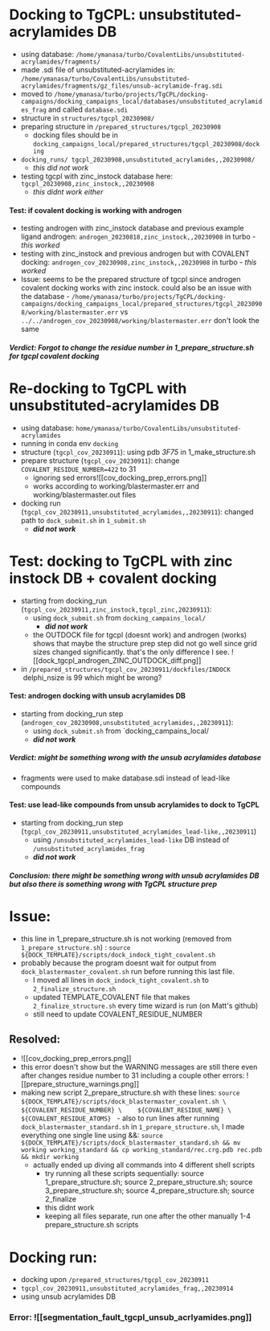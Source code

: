 # Docking to TgCPL: unsubstituted-acrylamides DB 
- using database: `/home/ymanasa/turbo/CovalentLibs/unsubstituted-acrylamides/fragments/`
- made .sdi file of unsubstituted-acrylamides in: `/home/ymanasa/turbo/CovalentLibs/unsubstituted-acrylamides/fragments/gz_files/unsub-acrylamide-frag.sdi`
- moved to `/home/ymanasa/turbo/projects/TgCPL/docking-campaigns/docking_campaigns_local/databases/unsubstituted_acrylamides_frag` and called `database.sdi`
- structure in `structures/tgcpl_20230908/`
- preparing structure in `/prepared_structures/tgcpl_20230908`
	- docking files should be in `docking_campaigns_local/prepared_structures/tgcpl_20230908/docking`
- `docking_runs/ tgcpl_20230908,unsubstituted_acrylamides,,20230908/` 
	- *this did not work*
- testing tgcpl with zinc_instock database here: `tgcpl_20230908,zinc_instock,,20230908`
	- *this didnt work either*
#### Test: if covalent docking is working with androgen 
- testing androgen with zinc_instock database and previous example ligand androgen: `androgen_20230818,zinc_instock,,20230908` in turbo
		- *this worked*
- testing with zinc_instock and previous androgen but with COVALENT docking: `androgen_cov_20230908,zinc_instock,,20230908` in turbo 
		- *this worked*
- Issue: seems to be the prepared structure of tgcpl since androgen covalent docking works with zinc instock. could also be an issue with the database 
		- `/home/ymanasa/turbo/projects/TgCPL/docking-campaigns/docking_campaigns_local/prepared_structures/tgcpl_20230908/working/blastermaster.err` vs `../../androgen_cov_20230908/working/blastermaster.err` don't look the same
##### Verdict: ***Forgot to change the residue number in 1_prepare_structure.sh for tgcpl covalent docking***
# Re-docking to TgCPL with unsubstituted-acrylamides DB 
- using database: `home/ymanasa/turbo/CovalentLibs/unsubstituted-acrylamides`
- running in conda env `docking`
- structure (`tgcpl_cov_20230911`): using pdb *3F75* in 1_make_structure.sh
- prepare structure (`tgcpl_cov_20230911`): change `COVALENT_RESIDUE_NUMBER=422` to 31
	- ignoring sed errors![[cov_docking_prep_errors.png]]
	- works according to working/blastermaster.err and working/blastermaster.out files 
- docking run (`tgcpl_cov_20230911,unsubstituted_acrylamides,,20230911`): changed path to `dock_submit.sh` in `1_submit.sh`
	- ***did not work***
# Test: docking to TgCPL with zinc instock DB + covalent docking
- starting from docking_run (`tgcpl_cov_20230911,zinc_instock,tgcpl_zinc,20230911`): 
	- using `dock_submit.sh` from `docking_campains_local/`
		- ***did not work***
	- the OUTDOCK file for tgcpl (doesnt work) and androgen (works) shows that maybe the structure prep step did not go well since grid sizes changed significantly. that's the only difference I see. ![[dock_tgcpl_androgen_ZINC_OUTDOCK_diff.png]]
- in `/prepared_structures/tgcpl_cov_20230911/dockfiles/INDOCK`  delphi_nsize is 99 which might be wrong?
#### Test: androgen docking with unsub acrylamides DB 
- starting from docking_run step 
 (`androgen_cov_20230908,unsubstituted_acrylamides,,20230911`): 
	- using `dock_submit.sh` from `docking_campains_local/
	- ***did not work***
##### Verdict: *might be something wrong with the unsub acrylamides database* 
- fragments were used to make database.sdi instead of lead-like compounds 
#### Test: use lead-like compounds from unsub acrylamides to dock to TgCPL
- starting from docking_run step (`tgcpl_cov_20230911,unsubstituted_acrylamides_lead-like,,20230911`)
	- using `/unsubstituted_acrylamides_lead-like` DB instead of `/unsubstituted_acrylamides_frag`
	- ***did not work***
##### Conclusion: there might be something wrong with unsub acrylamides DB but also there is something wrong with TgCPL structure prep 

# Issue: 
- this line in 1_prepare_structure.sh is not working (removed from `1_prepare_structure.sh`) : 
`source ${DOCK_TEMPLATE}/scripts/dock_indock_tight_covalent.sh`
-  probably because the program doesnt wait for output from `dock_blastermaster_covalent.sh` run before running this last file. 
	- I moved all lines in `dock_indock_tight_covalent.sh` to `2_finalize_structure.sh` 
	- updated TEMPLATE_COVALENT file that makes `2_finalize_structure.sh` every time wizard is run (on Matt's github)
	- still need to update COVALENT_RESIDUE_NUMBER
## Resolved: 
- ![[cov_docking_prep_errors.png]]
- this error doesn't show but the WARNING messages are still there even after changes residue number to 31 including a couple other errors: ![[prepare_structure_warnings.png]]
- making new script 2_prepare_structure.sh with these lines: 
`source ${DOCK_TEMPLATE}/scripts/dock_blastermaster_covalent.sh \`
     `${COVALENT_RESIDUE_NUMBER} \`
       `${COVALENT_RESIDUE_NAME} \`
    ` ${COVALENT_RESIDUE_ATOMS}`
  - also to run lines after running `dock_blastermaster_standard.sh` in `1_prepare_structure.sh`, I made everything one single line using &&: `source ${DOCK_TEMPLATE}/scripts/dock_blastermaster_standard.sh && mv working working_standard && cp working_standard/rec.crg.pdb rec.pdb && mkdir working`
	- actually ended up diving all commands into 4 different shell scripts 
		- try running all these scripts sequentially: source 1_prepare_structure.sh; source 2_prepare_structure.sh; source 3_prepare_structure.sh; source 4_prepare_structure.sh; source 2_finalize
		- this didnt work
		- keeping all files separate, run one after the other manually 1-4 prepare_structure.sh scripts 
# Docking run: 
- docking upon `/prepared_structures/tgcpl_cov_20230911`
- `tgcpl_cov_20230911,unsubstituted_acrylamides_frag,,20230914`
- using unsub acrylamides DB 
### Error: ![[segmentation_fault_tgcpl_unsub_acrlyamides.png]]